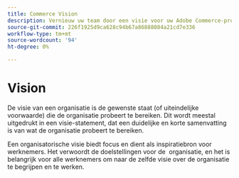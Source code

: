 ```yaml
---
title: Commerce Vision
description: Vernieuw uw team door een visie voor uw Adobe Commerce-project tot stand te brengen.
source-git-commit: 226f1925d9ca628c94b67a86888084a21cd7e336
workflow-type: tm+mt
source-wordcount: '94'
ht-degree: 0%

---
```



# Vision

De visie van een organisatie is de gewenste staat (of uiteindelijke voorwaarde) die de organisatie probeert te bereiken. Dit wordt meestal uitgedrukt in een visie-statement, dat een duidelijke en korte samenvatting is van wat de organisatie probeert te bereiken.

Een organisatorische visie biedt focus en dient als inspiratiebron voor werknemers. Het verwoordt de doelstellingen voor de &#x200B; organisatie, en het is belangrijk voor alle werknemers om naar de zelfde visie over de organisatie te begrijpen en te werken.
